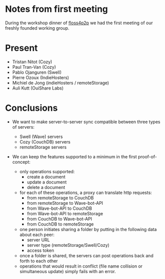 # Notes from first meeting

During the workshop dinner of [floss4p2p](http://p2pvalue.eu/2nd-floss4p2p-workshop) we had the first meeting of our
freshly founded working group.

# Present

* Tristan Nitot (Cozy)
* Paul Tran-Van (Cozy)
* Pablo Ojanguren (Swell)
* Pierre Ozoux (IndieHosters)
* Michiel de Jong (indieHosters / remoteStorage)
* Auli Kutt (OuiShare Labs)

# Conclusions

* We want to make server-to-server sync compatible between three types of servers:

  * Swell (Wave) servers
  * Cozy (CouchDB) servers
  * remoteStorage servers

* We can keep the features supported to a minimum in the first proof-of-concept:
  * only operations supported:
    * create a document
    * update a document
    * delete a document
  * for each of these operations, a proxy can translate http requests:
    * from remoteStorage to CouchDB
    * from remoteStorage to Wave-bot-API
    * from Wave-bot-API to CouchDB
    * from Wave-bot-API to remoteStorage
    * from CouchDB to Wave-bot-API
    * from CouchDB to remoteStorage
  * one person initiates sharing a folder by putting in the following data about each peer:
    * server URL
    * server type (remoteStorage/Swell/Cozy)
    * access token
  * once a folder is shared, the servers can post operations back and forth to each other
  * operations that would result in conflict (file name collision or simultaneous update) simply fails with an error.

